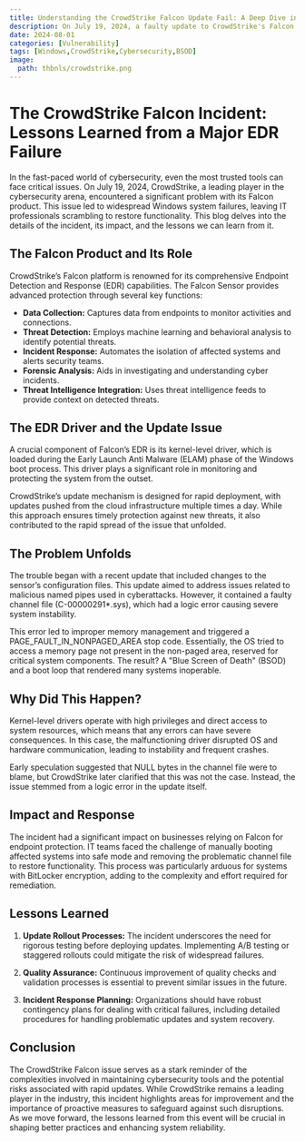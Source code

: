 ```yaml
---
title: Understanding the CrowdStrike Falcon Update Fail: A Deep Dive into the EDR Breakdown
description: On July 19, 2024, a faulty update to CrowdStrike's Falcon EDR product caused widespread Windows system failures, resulting in a Blue Screen of Death (BSOD) and boot loops. This incident highlights the risks associated with rapid update deployments and underscores the need for improved testing and response strategies. Discover the details of the failure and the lessons learned from this major cybersecurity event.
date: 2024-08-01
categories: [Vulnerability]
tags: [Windows,CrowdStrike,Cybersecurity,BSOD]
image:
  path: thbnls/crowdstrike.png
---
```


# The CrowdStrike Falcon Incident: Lessons Learned from a Major EDR Failure

In the fast-paced world of cybersecurity, even the most trusted tools can face critical issues. On July 19, 2024, CrowdStrike, a leading player in the cybersecurity arena, encountered a significant problem with its Falcon product. This issue led to widespread Windows system failures, leaving IT professionals scrambling to restore functionality. This blog delves into the details of the incident, its impact, and the lessons we can learn from it.

## The Falcon Product and Its Role

CrowdStrike’s Falcon platform is renowned for its comprehensive Endpoint Detection and Response (EDR) capabilities. The Falcon Sensor provides advanced protection through several key functions:
- **Data Collection:** Captures data from endpoints to monitor activities and connections.
- **Threat Detection:** Employs machine learning and behavioral analysis to identify potential threats.
- **Incident Response:** Automates the isolation of affected systems and alerts security teams.
- **Forensic Analysis:** Aids in investigating and understanding cyber incidents.
- **Threat Intelligence Integration:** Uses threat intelligence feeds to provide context on detected threats.

## The EDR Driver and the Update Issue

A crucial component of Falcon’s EDR is its kernel-level driver, which is loaded during the Early Launch Anti Malware (ELAM) phase of the Windows boot process. This driver plays a significant role in monitoring and protecting the system from the outset.

CrowdStrike’s update mechanism is designed for rapid deployment, with updates pushed from the cloud infrastructure multiple times a day. While this approach ensures timely protection against new threats, it also contributed to the rapid spread of the issue that unfolded.

## The Problem Unfolds

The trouble began with a recent update that included changes to the sensor’s configuration files. This update aimed to address issues related to malicious named pipes used in cyberattacks. However, it contained a faulty channel file (C-00000291*.sys), which had a logic error causing severe system instability.

This error led to improper memory management and triggered a PAGE_FAULT_IN_NONPAGED_AREA stop code. Essentially, the OS tried to access a memory page not present in the non-paged area, reserved for critical system components. The result? A "Blue Screen of Death" (BSOD) and a boot loop that rendered many systems inoperable.

## Why Did This Happen?

Kernel-level drivers operate with high privileges and direct access to system resources, which means that any errors can have severe consequences. In this case, the malfunctioning driver disrupted OS and hardware communication, leading to instability and frequent crashes.

Early speculation suggested that NULL bytes in the channel file were to blame, but CrowdStrike later clarified that this was not the case. Instead, the issue stemmed from a logic error in the update itself.

## Impact and Response

The incident had a significant impact on businesses relying on Falcon for endpoint protection. IT teams faced the challenge of manually booting affected systems into safe mode and removing the problematic channel file to restore functionality. This process was particularly arduous for systems with BitLocker encryption, adding to the complexity and effort required for remediation.

## Lessons Learned

1. **Update Rollout Processes:** The incident underscores the need for rigorous testing before deploying updates. Implementing A/B testing or staggered rollouts could mitigate the risk of widespread failures.
   
2. **Quality Assurance:** Continuous improvement of quality checks and validation processes is essential to prevent similar issues in the future.

3. **Incident Response Planning:** Organizations should have robust contingency plans for dealing with critical failures, including detailed procedures for handling problematic updates and system recovery.

## Conclusion

The CrowdStrike Falcon issue serves as a stark reminder of the complexities involved in maintaining cybersecurity tools and the potential risks associated with rapid updates. While CrowdStrike remains a leading player in the industry, this incident highlights areas for improvement and the importance of proactive measures to safeguard against such disruptions. As we move forward, the lessons learned from this event will be crucial in shaping better practices and enhancing system reliability.
